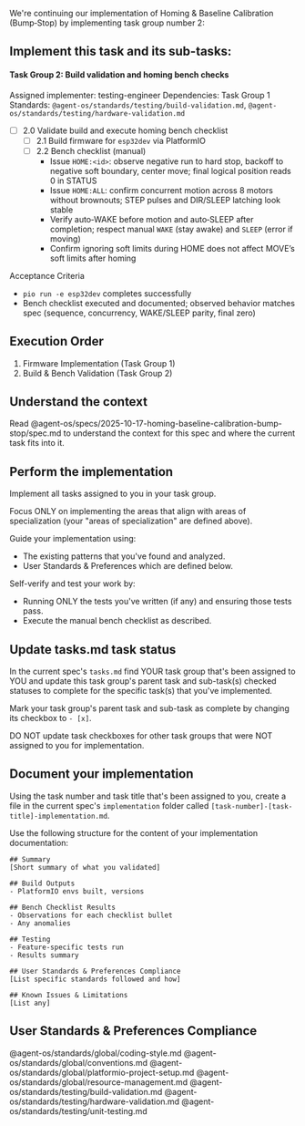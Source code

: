 We're continuing our implementation of Homing & Baseline Calibration (Bump‑Stop) by implementing task group number 2:

## Implement this task and its sub-tasks:

#### Task Group 2: Build validation and homing bench checks
Assigned implementer: testing-engineer
Dependencies: Task Group 1
Standards: `@agent-os/standards/testing/build-validation.md`, `@agent-os/standards/testing/hardware-validation.md`

- [ ] 2.0 Validate build and execute homing bench checklist
  - [ ] 2.1 Build firmware for `esp32dev` via PlatformIO
  - [ ] 2.2 Bench checklist (manual)
    - Issue `HOME:<id>`: observe negative run to hard stop, backoff to negative soft boundary, center move; final logical position reads 0 in STATUS
    - Issue `HOME:ALL`: confirm concurrent motion across 8 motors without brownouts; STEP pulses and DIR/SLEEP latching look stable
    - Verify auto‑WAKE before motion and auto‑SLEEP after completion; respect manual `WAKE` (stay awake) and `SLEEP` (error if moving)
    - Confirm ignoring soft limits during HOME does not affect MOVE’s soft limits after homing

Acceptance Criteria
- `pio run -e esp32dev` completes successfully
- Bench checklist executed and documented; observed behavior matches spec (sequence, concurrency, WAKE/SLEEP parity, final zero)

## Execution Order
1. Firmware Implementation (Task Group 1)
2. Build & Bench Validation (Task Group 2)

## Understand the context

Read @agent-os/specs/2025-10-17-homing-baseline-calibration-bump-stop/spec.md to understand the context for this spec and where the current task fits into it.

## Perform the implementation

Implement all tasks assigned to you in your task group.

Focus ONLY on implementing the areas that align with areas of specialization (your "areas of specialization" are defined above).

Guide your implementation using:
- The existing patterns that you've found and analyzed.
- User Standards & Preferences which are defined below.

Self-verify and test your work by:
- Running ONLY the tests you've written (if any) and ensuring those tests pass.
- Execute the manual bench checklist as described.

## Update tasks.md task status

In the current spec's `tasks.md` find YOUR task group that's been assigned to YOU and update this task group's parent task and sub-task(s) checked statuses to complete for the specific task(s) that you've implemented.

Mark your task group's parent task and sub-task as complete by changing its checkbox to `- [x]`.

DO NOT update task checkboxes for other task groups that were NOT assigned to you for implementation.

## Document your implementation

Using the task number and task title that's been assigned to you, create a file in the current spec's `implementation` folder called `[task-number]-[task-title]-implementation.md`.

Use the following structure for the content of your implementation documentation:

```
## Summary
[Short summary of what you validated]

## Build Outputs
- PlatformIO envs built, versions

## Bench Checklist Results
- Observations for each checklist bullet
- Any anomalies

## Testing
- Feature-specific tests run
- Results summary

## User Standards & Preferences Compliance
[List specific standards followed and how]

## Known Issues & Limitations
[List any]
```

## User Standards & Preferences Compliance

@agent-os/standards/global/coding-style.md
@agent-os/standards/global/conventions.md
@agent-os/standards/global/platformio-project-setup.md
@agent-os/standards/global/resource-management.md
@agent-os/standards/testing/build-validation.md
@agent-os/standards/testing/hardware-validation.md
@agent-os/standards/testing/unit-testing.md
